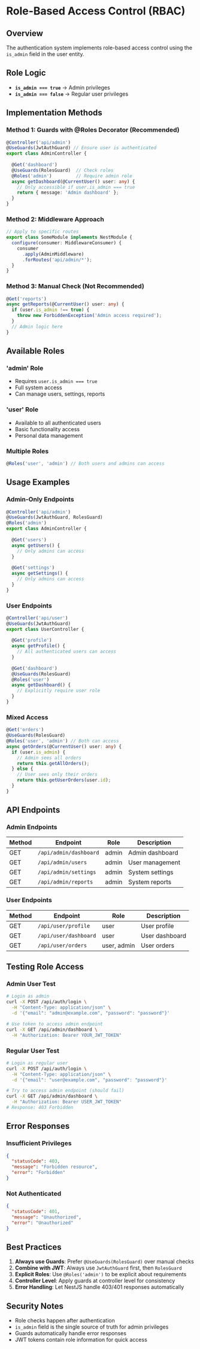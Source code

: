 # Role-Based Access Control (RBAC)

## Overview
The authentication system implements role-based access control using the `is_admin` field in the user entity.

## Role Logic
- **`is_admin === true`** → Admin privileges
- **`is_admin === false`** → Regular user privileges

## Implementation Methods

### Method 1: Guards with @Roles Decorator (Recommended)

```typescript
@Controller('api/admin')
@UseGuards(JwtAuthGuard) // Ensure user is authenticated
export class AdminController {
  
  @Get('dashboard')
  @UseGuards(RolesGuard)  // Check roles
  @Roles('admin')         // Require admin role
  async getDashboard(@CurrentUser() user: any) {
    // Only accessible if user.is_admin === true
    return { message: 'Admin dashboard' };
  }
}
```

### Method 2: Middleware Approach

```typescript
// Apply to specific routes
export class SomeModule implements NestModule {
  configure(consumer: MiddlewareConsumer) {
    consumer
      .apply(AdminMiddleware)
      .forRoutes('api/admin/*');
  }
}
```

### Method 3: Manual Check (Not Recommended)

```typescript
@Get('reports')
async getReports(@CurrentUser() user: any) {
  if (user.is_admin !== true) {
    throw new ForbiddenException('Admin access required');
  }
  // Admin logic here
}
```

## Available Roles

### 'admin' Role
- Requires `user.is_admin === true`
- Full system access
- Can manage users, settings, reports

### 'user' Role  
- Available to all authenticated users
- Basic functionality access
- Personal data management

### Multiple Roles
```typescript
@Roles('user', 'admin') // Both users and admins can access
```

## Usage Examples

### Admin-Only Endpoints
```typescript
@Controller('api/admin')
@UseGuards(JwtAuthGuard, RolesGuard)
@Roles('admin')
export class AdminController {
  
  @Get('users')
  async getUsers() {
    // Only admins can access
  }
  
  @Get('settings')
  async getSettings() {
    // Only admins can access
  }
}
```

### User Endpoints
```typescript
@Controller('api/user')
@UseGuards(JwtAuthGuard)
export class UserController {
  
  @Get('profile')
  async getProfile() {
    // All authenticated users can access
  }
  
  @Get('dashboard')
  @UseGuards(RolesGuard)
  @Roles('user')
  async getDashboard() {
    // Explicitly require user role
  }
}
```

### Mixed Access
```typescript
@Get('orders')
@UseGuards(RolesGuard)
@Roles('user', 'admin') // Both can access
async getOrders(@CurrentUser() user: any) {
  if (user.is_admin) {
    // Admin sees all orders
    return this.getAllOrders();
  } else {
    // User sees only their orders
    return this.getUserOrders(user.id);
  }
}
```

## API Endpoints

### Admin Endpoints
| Method | Endpoint | Role | Description |
|--------|----------|------|-------------|
| GET | `/api/admin/dashboard` | admin | Admin dashboard |
| GET | `/api/admin/users` | admin | User management |
| GET | `/api/admin/settings` | admin | System settings |
| GET | `/api/admin/reports` | admin | System reports |

### User Endpoints
| Method | Endpoint | Role | Description |
|--------|----------|------|-------------|
| GET | `/api/user/profile` | user | User profile |
| GET | `/api/user/dashboard` | user | User dashboard |
| GET | `/api/user/orders` | user, admin | User orders |

## Testing Role Access

### Admin User Test
```bash
# Login as admin
curl -X POST /api/auth/login \
  -H "Content-Type: application/json" \
  -d '{"email": "admin@example.com", "password": "password"}'

# Use token to access admin endpoint
curl -X GET /api/admin/dashboard \
  -H "Authorization: Bearer YOUR_JWT_TOKEN"
```

### Regular User Test
```bash
# Login as regular user
curl -X POST /api/auth/login \
  -H "Content-Type: application/json" \
  -d '{"email": "user@example.com", "password": "password"}'

# Try to access admin endpoint (should fail)
curl -X GET /api/admin/dashboard \
  -H "Authorization: Bearer USER_JWT_TOKEN"
# Response: 403 Forbidden
```

## Error Responses

### Insufficient Privileges
```json
{
  "statusCode": 403,
  "message": "Forbidden resource",
  "error": "Forbidden"
}
```

### Not Authenticated
```json
{
  "statusCode": 401,
  "message": "Unauthorized",
  "error": "Unauthorized"
}
```

## Best Practices

1. **Always use Guards**: Prefer `@UseGuards(RolesGuard)` over manual checks
2. **Combine with JWT**: Always use `JwtAuthGuard` first, then `RolesGuard`
3. **Explicit Roles**: Use `@Roles('admin')` to be explicit about requirements
4. **Controller Level**: Apply guards at controller level for consistency
5. **Error Handling**: Let NestJS handle 403/401 responses automatically

## Security Notes

- Role checks happen after authentication
- `is_admin` field is the single source of truth for admin privileges
- Guards automatically handle error responses
- JWT tokens contain role information for quick access 
